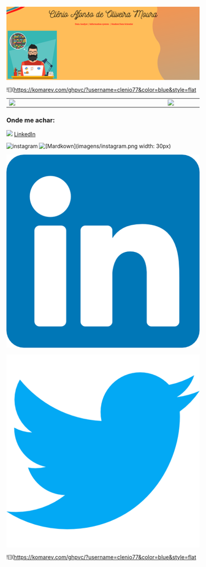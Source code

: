 
![Markdown](imagens/Capa_github.png)


![](https://komarev.com/ghpvc/?username=clenio77&color=blue&style=flat

<center>
<table>
    <tr>
        <td><img width="400px" align="left" src="https://github-readme-stats.vercel.app/api/top-langs/?username=clenio77&hide=html&layout=compact&theme=buefy" /></td>
        <td><img width="495px" align="left" src="https://github-readme-stats.vercel.app/api?username=clenio77&theme=buefy"/></td>
    </tr>   
</table>
</center>  

### Onde me achar:

<a href="https://www.linkedin.com/in/clenio-oliveira"><img src="https://github.com/clenio77/clenio77/linkedin.png" width="16"></img></a> [LinkedIn](https://www.linkedin.com/in/clenio-oliveira)  

![instagram](images/instagram.png)
![[Mardkown](imagens/instagram.png width: 30px)](https://www.instagram.com/afonso.clenio)

![Mardkown](imagens/linkedin.png)

![twitter](imagens/twitter.png)

![](https://komarev.com/ghpvc/?username=clenio77&color=blue&style=flat
